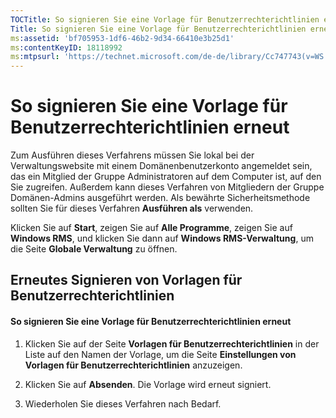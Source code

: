 ```yaml
---
TOCTitle: So signieren Sie eine Vorlage für Benutzerrechterichtlinien erneut
Title: So signieren Sie eine Vorlage für Benutzerrechterichtlinien erneut
ms:assetid: 'bf705953-1df6-46b2-9d34-66410e3b25d1'
ms:contentKeyID: 18118992
ms:mtpsurl: 'https://technet.microsoft.com/de-de/library/Cc747743(v=WS.10)'
---
```


So signieren Sie eine Vorlage für Benutzerrechterichtlinien erneut
==================================================================

Zum Ausführen dieses Verfahrens müssen Sie lokal bei der Verwaltungswebsite mit einem Domänenbenutzerkonto angemeldet sein, das ein Mitglied der Gruppe Administratoren auf dem Computer ist, auf den Sie zugreifen. Außerdem kann dieses Verfahren von Mitgliedern der Gruppe Domänen-Admins ausgeführt werden. Als bewährte Sicherheitsmethode sollten Sie für dieses Verfahren **Ausführen als** verwenden.

Klicken Sie auf **Start**, zeigen Sie auf **Alle Programme**, zeigen Sie auf **Windows RMS**, und klicken Sie dann auf **Windows RMS-Verwaltung**, um die Seite **Globale Verwaltung** zu öffnen.

Erneutes Signieren von Vorlagen für Benutzerrechterichtlinien
-------------------------------------------------------------

#### So signieren Sie eine Vorlage für Benutzerrechterichtlinien erneut

1.  Klicken Sie auf der Seite **Vorlagen für Benutzerrechterichtlinien** in der Liste auf den Namen der Vorlage, um die Seite **Einstellungen von Vorlagen für Benutzerrechterichtlinien** anzuzeigen.

2.  Klicken Sie auf **Absenden**. Die Vorlage wird erneut signiert.

3.  Wiederholen Sie dieses Verfahren nach Bedarf.